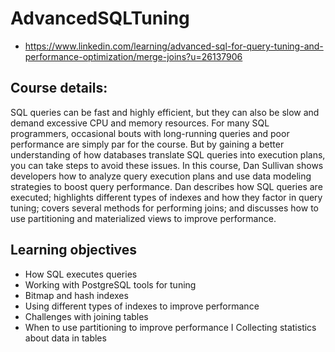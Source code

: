 # AdvancedSQLTuning
* https://www.linkedin.com/learning/advanced-sql-for-query-tuning-and-performance-optimization/merge-joins?u=26137906

## Course details:
SQL queries can be fast and highly efficient, but they can also be slow and demand excessive CPU and memory resources. For many SQL programmers, occasional bouts with long-running queries and poor performance are simply par for the course. But by gaining a better understanding of how databases translate SQL queries into execution plans, you can take steps to avoid these issues. In this course, Dan Sullivan shows developers how to analyze query execution plans and use data modeling strategies to boost query performance. Dan describes how SQL queries are executed; highlights different types of indexes and how they factor in query tuning; covers several methods for performing joins; and discusses how to use partitioning and materialized views to improve performance.

## Learning objectives
* How SQL executes queries
* Working with PostgreSQL tools for tuning
* Bitmap and hash indexes
* Using different types of indexes to improve performance
* Challenges with joining tables
* When to use partitioning to improve performance
I Collecting statistics about data in tables

